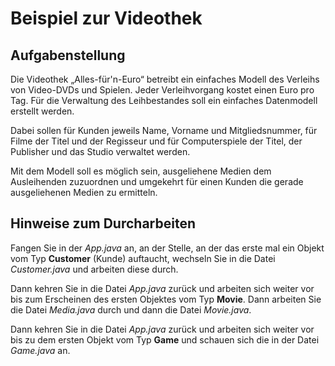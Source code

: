 # Beispiel zur Videothek

 
## Aufgabenstellung
 
Die Videothek „Alles-für'n-Euro“ betreibt ein einfaches Modell des Verleihs
von Video-DVDs und Spielen. Jeder Verleihvorgang kostet einen Euro pro Tag.
Für die Verwaltung des Leihbestandes soll ein einfaches Datenmodell erstellt
werden.
 
Dabei sollen für Kunden jeweils Name, Vorname und Mitgliedsnummer, für
Filme der Titel und der Regisseur und für Computerspiele der Titel, der
Publisher und das Studio verwaltet werden.
 
Mit dem Modell soll es möglich sein,
ausgeliehene Medien dem Ausleihenden zuzuordnen und umgekehrt für einen
Kunden die gerade ausgeliehenen Medien zu ermitteln.

## Hinweise zum Durcharbeiten 

Fangen Sie in der *App.java* an, an der Stelle, an der das erste mal
ein Objekt vom Typ **Customer** (Kunde) auftaucht, wechseln Sie in die 
Datei *Customer.java* und arbeiten diese durch.

Dann kehren Sie in die Datei *App.java* zurück und arbeiten sich 
weiter vor bis zum Erscheinen des ersten Objektes vom Typ **Movie**.
Dann arbeiten Sie die Datei *Media.java* durch und dann die Datei 
*Movie.java*.

Dann kehren Sie in die Datei *App.java* zurück und arbeiten sich
weiter vor bis zu dem ersten Objekt vom Typ **Game** und schauen sich
die in der Datei *Game.java* an.
